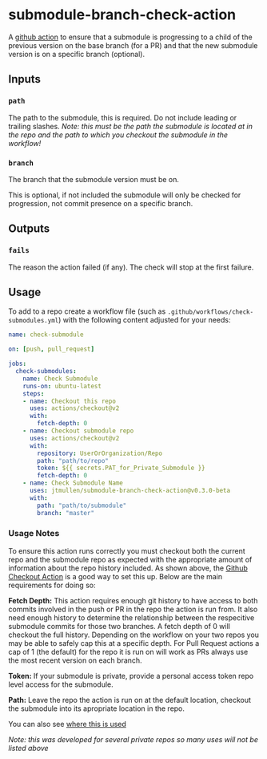 # submodule-branch-check-action
A [github action](https://help.github.com/en/actions) to ensure that a submodule is progressing to a child of the previous version on the base branch (for a PR) and that the new submodule version is on a specific branch (optional). 


## Inputs
### `path`
The path to the submodule, this is required. Do not include leading or trailing slashes. 
*Note: this must be the path the submodule is located at in the repo and the path to which you checkout the submodule in the workflow!*

### `branch`
The branch that the submodule version must be on. 

This is optional, if not included the submodule will only be checked for progression, not commit presence on a specific branch. 

## Outputs
### `fails`
The reason the action failed (if any). The check will stop at the first failure. 

## Usage
To add to a repo create a workflow file (such as `.github/workflows/check-submodules.yml`) with the following content adjusted for your needs:

```yml
name: check-submodule

on: [push, pull_request]

jobs:
  check-submodules:
    name: Check Submodule
    runs-on: ubuntu-latest
    steps:
    - name: Checkout this repo
      uses: actions/checkout@v2
	  with:
		fetch-depth: 0
    - name: Checkout submodule repo
      uses: actions/checkout@v2
	  with:
	    repository: UserOrOrganization/Repo
		path: "path/to/repo"
		token: ${{ secrets.PAT_for_Private_Submodule }}
		fetch-depth: 0
    - name: Check Submodule Name
      uses: jtmullen/submodule-branch-check-action@v0.3.0-beta
      with:
        path: "path/to/submodule"
        branch: "master"
```

### Usage Notes
To ensure this action runs correctly you must checkout both the current repo and the submodule repo as expected with the appropriate amount of information about the repo history included. As shown above, the [Github Checkout Action](https://github.com/actions/checkout/) is a good way to set this up. Below are the main requirements for doing so:

**Fetch Depth:** This action requires enough git history to have access to both commits involved in the push or PR in the repo the action is run from. It also need enough history to determine the relationship between the respecitive submodule commits for those two branches. A fetch depth of 0 will checkout the full history. Depending on the workflow on your two repos you may be able to safely cap this at a specific depth. For Pull Request actions a cap of 1 (the default) for the repo it is run on will work as PRs always use the most recent version on each branch. 

**Token:** If your submodule is private, provide a personal access token repo level access for the submodule. 

**Path:** Leave the repo the action is run on at the default location, checkout the submodule into its apropriate location in the repo. 

You can also see [where this is used](https://github.com/search?l=YAML&q=submodule-branch-check-action&type=Code)

*Note: this was developed for several private repos so many uses will not be listed above*
